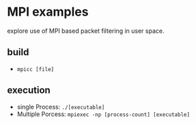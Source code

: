 # MPI examples
explore use of MPI based packet filtering in user space.

## build
- `mpicc [file]`

## execution
 - single Process: `./[executable]`
 - Multiple Porcess: `mpiexec -np [process-count] [executable]`

